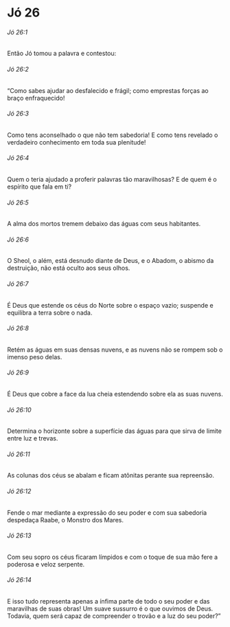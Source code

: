 # Jó 26

###### Jó 26:1

Então Jó tomou a palavra e contestou:

###### Jó 26:2

“Como sabes ajudar ao desfalecido e frágil; como emprestas forças ao braço enfraquecido!

###### Jó 26:3

Como tens aconselhado o que não tem sabedoria! E como tens revelado o verdadeiro conhecimento em toda sua plenitude!

###### Jó 26:4

Quem o teria ajudado a proferir palavras tão maravilhosas? E de quem é o espírito que fala em ti?

###### Jó 26:5

A alma dos mortos tremem debaixo das águas com seus habitantes.

###### Jó 26:6

O Sheol, o além, está desnudo diante de Deus, e o Abadom, o abismo da destruição, não está oculto aos seus olhos.

###### Jó 26:7

É Deus que estende os céus do Norte sobre o espaço vazio; suspende e equilibra a terra sobre o nada.

###### Jó 26:8

Retém as águas em suas densas nuvens, e as nuvens não se rompem sob o imenso peso delas.

###### Jó 26:9

É Deus que cobre a face da lua cheia estendendo sobre ela as suas nuvens.

###### Jó 26:10

Determina o horizonte sobre a superfície das águas para que sirva de limite entre luz e trevas.

###### Jó 26:11

As colunas dos céus se abalam e ficam atônitas perante sua repreensão.

###### Jó 26:12

Fende o mar mediante a expressão do seu poder e com sua sabedoria despedaça Raabe, o Monstro dos Mares.

###### Jó 26:13

Com seu sopro os céus ficaram límpidos e com o toque de sua mão fere a poderosa e veloz serpente.

###### Jó 26:14

E isso tudo representa apenas a ínfima parte de todo o seu poder e das maravilhas de suas obras! Um suave sussurro é o que ouvimos de Deus. Todavia, quem será capaz de compreender o trovão e a luz do seu poder?”

